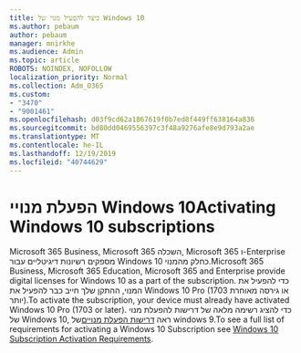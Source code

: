```yaml
---
title: כיצד להפעיל מנוי של Windows 10
ms.author: pebaum
author: pebaum
manager: mnirkhe
ms.audience: Admin
ms.topic: article
ROBOTS: NOINDEX, NOFOLLOW
localization_priority: Normal
ms.collection: Adm_O365
ms.custom:
- "3470"
- "9001461"
ms.openlocfilehash: d03f9cd62a1867619f0b7ed8f449ff638164a836
ms.sourcegitcommit: bd80dd0469556397c3f48a9276afe8e9d793a2ae
ms.translationtype: MT
ms.contentlocale: he-IL
ms.lasthandoff: 12/19/2019
ms.locfileid: "40744629"
---
```

# <a name="activating-windows-10-subscriptions"></a><span data-ttu-id="91664-102">הפעלת מנויי Windows 10</span><span class="sxs-lookup"><span data-stu-id="91664-102">Activating Windows 10 subscriptions</span></span>

<span data-ttu-id="91664-103">Microsoft 365 Business, Microsoft 365 השכלה, Microsoft 365 ו-Enterprise מספקים רשיונות דיגיטליים עבור Windows 10 כחלק מהמנוי.</span><span class="sxs-lookup"><span data-stu-id="91664-103">Microsoft 365 Business, Microsoft 365 Education, Microsoft 365 and Enterprise provide digital licenses for Windows 10 as a part of the subscription.</span></span> <span data-ttu-id="91664-104">כדי להפעיל את המנוי, ההתקן שלך חייב כבר להפעיל את Windows 10 Pro (1703 או גירסה מאוחרת יותר).</span><span class="sxs-lookup"><span data-stu-id="91664-104">To activate the subscription, your device must already have activated Windows 10 Pro (1703 or later).</span></span> <span data-ttu-id="91664-105">כדי להציג רשימה מלאה של דרישות להפעלת מנוי של Windows 10, ראה [דרישות הפעלת מנויים](https://docs.microsoft.com/windows/deployment/windows-10-subscription-activation#requirements)של windows 9.</span><span class="sxs-lookup"><span data-stu-id="91664-105">To see a full list of requirements for activating a Windows 10 Subscription see [Windows 10 Subscription Activation Requirements](https://docs.microsoft.com/windows/deployment/windows-10-subscription-activation#requirements).</span></span>

